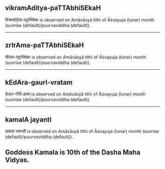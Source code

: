 ## vikramAditya-paTTAbhiSEkaH

विक्रमादित्य-पट्टाभिषेकः is observed on Amāvāsyā tithi of Āśvayuja (lunar) month (sunrise (default)/puurvaviddha (default)).


---
## zrIrAma-paTTAbhiSEkaH

श्रीराम-पट्टाभिषेकः is observed on Amāvāsyā tithi of Āśvayuja (lunar) month (sunrise (default)/puurvaviddha (default)).


---
## kEdAra-gaurI-vratam

केदार-गौरी-व्रतम् is observed on Amāvāsyā tithi of Āśvayuja (lunar) month (sunrise (default)/puurvaviddha (default)).


---
## kamalA jayantI

कमला जयन्ती is observed on Amāvāsyā tithi of Āśvayuja (lunar) month (sunrise (default)/puurvaviddha (default)).

Goddess Kamala is 10th of the Dasha Maha Vidyas.
---
